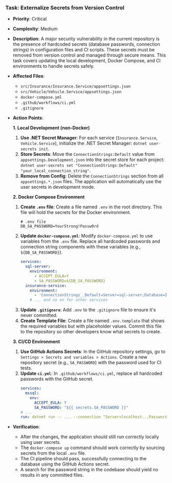 ### Task: Externalize Secrets from Version Control

-   **Priority**: Critical
-   **Complexity**: Medium
-   **Description**: A major security vulnerability in the current repository is the presence of hardcoded secrets (database passwords, connection strings) in configuration files and CI scripts. These secrets must be removed from version control and managed through secure means. This task covers updating the local development, Docker Compose, and CI environments to handle secrets safely.
-   **Affected Files**:
    -   `src/Insurance/Insurance.Service/appsettings.json`
    -   `src/Vehicle/Vehicle.Service/appsettings.json`
    -   `docker-compose.yml`
    -   `.github/workflows/ci.yml`
    -   `.gitignore`

-   **Action Points**:

    **1. Local Development (non-Docker)**
    1.  **Use .NET Secret Manager**: For each service (`Insurance.Service`, `Vehicle.Service`), initialize the .NET Secret Manager: `dotnet user-secrets init`.
    2.  **Store Secrets**: Move the `ConnectionStrings:Default` value from `appsettings.Development.json` into the secret store for each project: `dotnet user-secrets set "ConnectionStrings:Default" "your_local_connection_string"`.
    3.  **Remove from Config**: Delete the `ConnectionStrings` section from all `appsettings.*.json` files. The application will automatically use the user secrets in development mode.

    **2. Docker Compose Environment**
    1.  **Create `.env` file**: Create a file named `.env` in the root directory. This file will hold the secrets for the Docker environment.
        ```dotenv
        # .env file
        DB_SA_PASSWORD=YourStrong!Passw0rd
        ```
    2.  **Update `docker-compose.yml`**: Modify `docker-compose.yml` to use variables from the `.env` file. Replace all hardcoded passwords and connection string components with these variables (e.g., `${DB_SA_PASSWORD}`).
        ```yaml
        services:
          sql-server:
            environment:
              - ACCEPT_EULA=Y
              - SA_PASSWORD=${DB_SA_PASSWORD}
          insurance-service:
            environment:
              - 'ConnectionStrings__Default=Server=sql-server;Database=InsuranceDb;User Id=sa;Password=${DB_SA_PASSWORD};TrustServerCertificate=True;'
            # ... and so on for other services
        ```
    3.  **Update `.gitignore`**: Add `.env` to the `.gitignore` file to ensure it's never committed.
    4.  **Create Template File**: Create a file named `.env.template` that shows the required variables but with placeholder values. Commit this file to the repository so other developers know what secrets to create.

    **3. CI/CD Environment**
    1.  **Use GitHub Actions Secrets**: In the GitHub repository settings, go to `Settings > Secrets and variables > Actions`. Create a new repository secret (e.g., `SA_PASSWORD`) with the password used for CI tests.
    2.  **Update `ci.yml`**: In `.github/workflows/ci.yml`, replace all hardcoded passwords with the GitHub secret.
        ```yaml
        services:
          mssql:
            env:
              ACCEPT_EULA: Y
              SA_PASSWORD: "${{ secrets.SA_PASSWORD }}"
        # ...
        run: dotnet run -- ... --connection "Server=localhost...Password=${{ secrets.SA_PASSWORD }}..."
        ```

-   **Verification**:
    -   After the changes, the application should still run correctly locally using user secrets.
    -   The `docker-compose up` command should work correctly by sourcing secrets from the local `.env` file.
    -   The CI pipeline should pass, successfully connecting to the database using the GitHub Actions secret.
    -   A search for the password string in the codebase should yield no results in any committed files.
